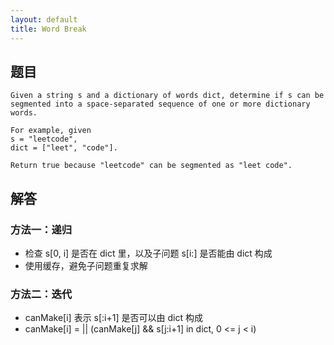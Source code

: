 ```yaml
---
layout: default
title: Word Break
---
```


## 题目 

```
Given a string s and a dictionary of words dict, determine if s can be segmented into a space-separated sequence of one or more dictionary words.

For example, given
s = "leetcode",
dict = ["leet", "code"].

Return true because "leetcode" can be segmented as "leet code".
```

## 解答

### 方法一：递归

* 检查 s[0, i] 是否在 dict 里，以及子问题 s[i:] 是否能由 dict 构成
* 使用缓存，避免子问题重复求解

### 方法二：迭代

* canMake[i] 表示 s[:i+1] 是否可以由 dict 构成
* canMake[i] = || (canMake[j] && s[j:i+1] in dict, 0 <= j < i) 
